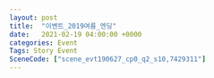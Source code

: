 ```yaml
---
layout: post
title:  "이벤트_2019여름_엔딩"
date:   2021-02-19 04:00:00 +0000
categories: Event
Tags: Story Event
SceneCode: ["scene_evt190627_cp0_q2_s10,7429311"]
---
```


